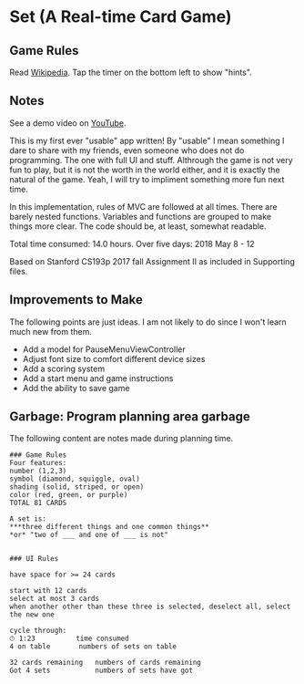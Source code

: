 #  Set (A Real-time Card Game)

## Game Rules

Read [Wikipedia](https://en.wikipedia.org/wiki/Set_(game)).
Tap the timer on the bottom left to show "hints".

## Notes

See a demo video on [YouTube](https://youtu.be/2DaKJFIALI0).

This is my first ever "usable" app written! By "usable" I mean something I dare to share with my friends, 
even someone who does not do programming. The one with full UI and stuff. Althrough the game is not 
very fun to play, but it is not the worth in the world either, and it is exactly the natural of the game. Yeah, 
I will try to impliment something more fun next time.

In this implementation, rules of MVC are followed at all times. There are barely nested functions. Variables 
and functions are grouped to make things more clear. The code should be, at least, somewhat readable.

Total time consumed: 14.0 hours. Over five days: 2018 May 8 - 12

Based on Stanford CS193p 2017 fall Assignment II as included in Supporting files.

## Improvements to Make

The following points are just ideas. I am not likely to do since I won't learn much new from them.

* Add a model for PauseMenuViewController
* Adjust font size to comfort different device sizes
* Add a scoring system
* Add a start menu and game instructions
* Add the ability to save game


## Garbage: Program planning area garbage
The following content are notes made during planning time.
```
### Game Rules
Four features: 
number (1,2,3)
symbol (diamond, squiggle, oval)
shading (solid, striped, or open)
color (red, green, or purple)
TOTAL 81 CARDS

A set is:
***three different things and one common things**
*or* "two of ___ and one of ___ is not"


### UI Rules

have space for >= 24 cards

start with 12 cards
select at most 3 cards
when another other than these three is selected, deselect all, select the new one

cycle through:
⏱ 1:23          time consumed
4 on table       numbers of sets on table

32 cards remaining   numbers of cards remaining
Got 4 sets           numbers of sets have got

```


